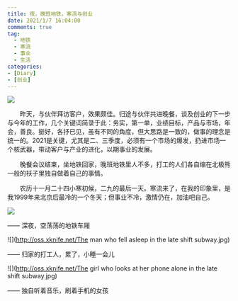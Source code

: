 ```yaml
---
title: 夜，晚班地铁，寒流与创业
date: 2021/1/7 16:04:00
comments: true
tag: 
  - 地铁
  - 寒流
  - 事业
  - 生活
categories:
- [Diary]
- [创业]
---
```


![](http://oss.xknife.net/The_sidewalk_in_front_of_the_house_late_at_night.jpg)

　　昨天，与伙伴拜访客户，效果颇佳。归途与伙伴共进晚餐，谈及创业的下一步与今年的工作，几个关键词简录于此：务实，第一单，业绩目标，产品与市场，年会，善良。挺好，各抒已见，虽有不同的角度，但大思路是一致的，做事的理念是统一的。2021是关键，尤其是二、三季度，必须有一个市场的爆发，扔进市场一个核武器，带动客户与产业的进化，以期事业的发展。

　　晚餐会议结束，坐地铁回家，晚班地铁里人不多，打工的人们各自缩在北极熊一般的袄子里独自做着自己的事情。

　　农历十一月二十四小寒初候，二九的最后一天。寒流来了，在我的印象里，是我1999年来北京后最冷的一个冬天；但事业不冷，激情仍在，加油吧自己。

![](http://oss.xknife.net/Empty_evening_subway.jpg)

—— 深夜，空荡荡的地铁车厢

![](http://oss.xknife.net/The man who fell asleep in the late shift subway.jpg)

—— 归家的打工人，累了，小睡一会儿

![](http://oss.xknife.net/The girl who looks at her phone alone in the late shift subway.jpg)

—— 独自听着音乐，刷着手机的女孩